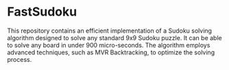 # FastSudoku
This repository contains an efficient implementation of a Sudoku solving algorithm designed to solve any standard 9x9 Sudoku puzzle. It can be able to solve any board in under 900 micro-seconds. The algorithm employs advanced techniques, such as MVR Backtracking, to optimize the solving process. 
